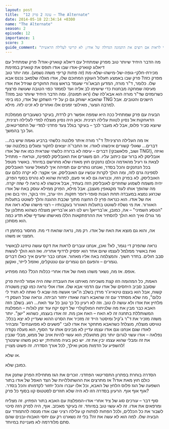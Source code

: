 ```yaml
---
layout: post
title:  "עונה 2 פרק 12 – The Alternate"
date: 2014-05-18 22:34:14 +0300
name: "The Alternate"
season: 2
episode: 12
importance: 1
score: 3
guide_comment: "כדאי לראות אם רוצים את התמונה הגדולה של אודו; לא קריטי לעלילה הראשית"
---
```

מה הדבר היחיד שיותר טוב מפרק שמתחיל עם דיאלוג קווארק-אודו? פרק שמתחיל עם דיאלוג קווארק-אודו שבו אודו תופס את קווארק במזימת מכירת-חלקי-גופה-של-מישהו-שלא-מת (זה פחות קריפי משזה נשמע). ומה יותר טוב מפרק כזה? פרק שבו באמצע תעלול העוקץ המחוכם שלו, אודו מגלה שלפאב נכנס אבא שלו. כלומר, ד"ר מורה, המדען הבאג'ורי שעמד בראש צוות החוקרים שגידל את אודו מעיסה שמחקה מבחנות כדי שישימו לב אליה ועד לממזר כפוי הטובה שעושה פרצוף כשרומזים שד"ר מורה הוא אבא'לה שלו (ראו תמונה). ומה הדבר היחיד שיותר טוב מזה? שהאבא ישוחק גם כן על ידי השחקן של אודו, כמו בימי TNG הישנים והטובים. אבל למרבה הצער, מאילוצי זמנים אלו ואחרים לא זכינו לזה. מילא.

הבעיה עם פרק שמתחיל ככה היא שמפה אפשר רק לרדת, בעיקר כשעוברים מממלכת הדאחקות אל נסיון לטוות עלילה רצינית. וכאן היה נסיון מוצלח למדי לעלילה רצינית, שיוצא סביר פלוס, אבל לא מעבר לכך – בעיקר בגלל צעד פחדני למדי של התסריטאים, ועל כך בהמשך.

אז מה העלילה הרצינית? ד"ר מורה איתר פלנטה כלשהי ברביע גאמה שיש בה... דברים... שאולי קשורים איכשהו לאודו. אז החבר'ה יוצאים לחקור ומגלים בפלנטה שני דברים – עיסה לא ברורה כלשהי שנראית כמו אח של אודו (ושוב, פלאשבקי TNG!), ואיזה אובליסק לא ברור עם כיתוב עליו. הם משגרים את האובליסק לספינה, וטראח – מתחיל לצאת גז רעיל מהאדמה וכולם נחנקים חוץ מאודו שלא מתרשם במיוחד. באשיר מטפל בכל הנחנקים והכל בסדר, ואנחנו נותרים עם תמיהה איך לעזאזל שיגור האובליסק לספינה גרם לזה, ומה הולך לקרות עכשיו עם האובליסק. אני אקצר: לא יקרה כלום עם האובליסק. לא בפרק הזה, וכנראה גם לא אי פעם, למרות שהוא לא נהרס בסוף הפרק. יהיה משמח לשמוע שחוזרים לאובליסק הזה בעתיד, אבל איכשהו לא נראה לי שזה יקרה. מה שהופך אותו לעוד מקגאפין מעצבן. 
אבל מילא, הפרק ממילא עוסק באח של אודו שכרגע נמצא במעבדה תחת הגנות סופר-דופר חזקות. ויהי ערב, ויהי בוקר, ויהי בום ואין אח של אודו. הוא כנראה פרץ לו החוצה מתוך שכבת ההגנה והלך לשוטט בתעלות האוורור. את מי נשלח לשוטט בתעלות האוורור בעקבותיו – רצוי מישהו שלא ראה את "הנוסע השמיני" – אה, כמובן, או'ברייאן! ויש לנו רגע או'ברייאן מוצלח כשהוא מתלונן על מר גורלו ואיך הוא הולך להסתיר את ההרפתקאות הללו מאישתו שעדיף שלא תדע כמה הוא מסתכן.

אה, והוא גם מוצא את האח של אודו. רק מה, נראה שהאח די מת. מחסור בפחמן דו חמצני או משהו.

נראה שהפרק די נגמר, לא? ואכן, אנחנו עוברים לראות את דקס עושה טיזינג לבאשיר ואת באשיר ממלמל לעצמו שיום אחד הוא יפסיק לרדוף אחריה. ואז הוא הולך לעשות סבב חולים. בחדר חשוך. והמצלמה באה אליו מאחור. אנחנו כבר יודעים איך כאלו דברים נגמרים – והפעם הם נגמרים עם טנטקלים, ואזמל לייזר, ואקשן.

אופס. אז מה, נשאר משהו מאח של אודו אחרי ככלות הכל? כמה מפתיע.

האמת, כל המהומה הזו קצת משכיחה מאיתנו את העובדה שזה היה אמור להיות פרק שסובב סביב היחסים של אודו עם הדמוי אבא שלו. אודו אולי נראה כמו קצין משטרה קשוח, אבל הוא בעצם טינאייג'ר מרדן בשלב ה"אני אעשה מה שבא לי ואתה לא תגיד לי כלום", מה שלא מסתדר עם זה שהאבא רוצה שאודו יחזור הביתה. ונראה שכל העסק די מלחיץ את אודו ולא עושה לו טוב. וזה לא רעיון כל כך טוב כל עוד האח... רגע. בשלב הזה האבא כבר מבין את מה שלניתוח המולקולרי של דקס יקח עוד זמן לגלות – המפלצת המשותללת בתחנה זה לא האח – האח אכן מת. זה אודו בעצמו, כשהוא "ישן". יותר משזה מזכיר את ד"ר ג'קיל ומיסטר הייד זה מזכיר את הסרט ההוא שעדיין לא יצא בכלל. טוויסט מוצלח, מוצלח! כשהאבא מתחקר את אודו לגבי "פשעים לא מפוענחים" ומבהיר לאודו שגם אנחנו וגם אודו עצמו עדיין לא מבינים אותו עד הסוף, הוא מעלה נקודה נפלאה – אודו עשוי לגרום יותר נזק מתועלת; הוא עשוי להיות אויב של ממש, מבלי שנבין את זה ומבלי שהוא עצמו יבין את זה. יש כאן בעיה מהותית; יש כאן משהו שיצטרך להשפיע על הדמות מכאן ואילך, לכל אורך הסדרה. זה פשוט מצויין!

או שלא.

כמובן שלא.

הסדרה בוחרת בפתרון התסריטאי הפחדני. זוכרים את הגז מתחילת הפרק שחנק את כולם חוץ מאת אודו? אז מתרצים את ההשתוללויות של הצד האפל של אודו בתור השפעה של הגז פלוס הלחץ של האבא, וכל אלו יעברו והכל יחזור לקדמותו והכל בסדר. אוף אוף אוף. הרעיון בסדרה הזו לא היה שלא חוזרים לסטטוס קוו בסוף כל פרק?

סוף דבר – עורכים סוג של ציד אחרי אודו-המפלצת עם האבא בתור הפתיון. זה מצליח ומרפאים את אודו. זה לא עשוי טוב במיוחד. זה בעיקר מאכזב. אוף, היה לפרק הזה סיכוי לשבור את כל הכללים, ולכל הפחות לפתוח קו עלילה רציני שבו אודו מנסה להתמודד עם הבעיה שלו. למה הוא לא עשה את זה? בלי זה נשארנו רק עם יחסי האבות-ובנים שהם סתם מלודרמה לא מעניינת במיוחד.